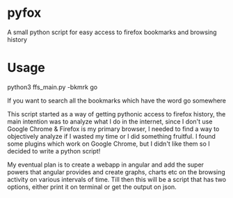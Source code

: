 # pyfox
A small python script for easy access to firefox bookmarks and browsing history

Usage
=======

python3 ffs_main.py -bkmrk go

If you want to search all the bookmarks which have the word go somewhere

This script started as a way of getting pythonic access to firefox history, the main intention was to analyze what I do in the internet, since I don't use Google Chrome & Firefox is my primary browser, I needed to find a way to objectively analyze if I wasted my time or I did something fruitful. I found some plugins which work on Google Chrome, but I didn't like them so I decided to write a python script!

My eventual plan is to create a webapp in angular and add the super powers that angular provides and create graphs, charts etc on the browsing activity on various intervals of time. Till then this will be a script that has two options, either print it on terminal or get the output on json.
